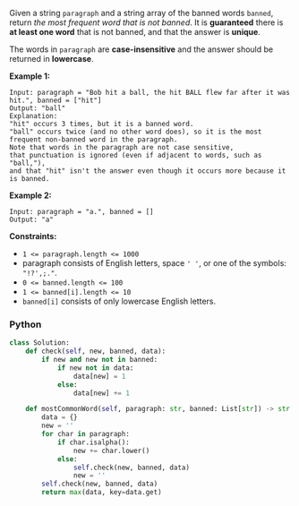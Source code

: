 Given a string  `paragraph`  and a string array of the banned words  `banned`, return  _the most frequent word that is not banned_. It is  **guaranteed**  there is  **at least one word**  that is not banned, and that the answer is  **unique**.

The words in  `paragraph`  are  **case-insensitive**  and the answer should be returned in  **lowercase**.

**Example 1:**
```
Input: paragraph = "Bob hit a ball, the hit BALL flew far after it was hit.", banned = ["hit"]
Output: "ball"
Explanation: 
"hit" occurs 3 times, but it is a banned word.
"ball" occurs twice (and no other word does), so it is the most frequent non-banned word in the paragraph. 
Note that words in the paragraph are not case sensitive,
that punctuation is ignored (even if adjacent to words, such as "ball,"), 
and that "hit" isn't the answer even though it occurs more because it is banned.
```

**Example 2:**
```
Input: paragraph = "a.", banned = []
Output: "a"
```

**Constraints:**

-   `1 <= paragraph.length <= 1000`
-   paragraph consists of English letters, space  `' '`, or one of the symbols:  `"!?',;."`.
-   `0 <= banned.length <= 100`
-   `1 <= banned[i].length <= 10`
-   `banned[i]`  consists of only lowercase English letters.


### Python
```python
class Solution:
    def check(self, new, banned, data):
        if new and new not in banned:
            if new not in data:
                data[new] = 1
            else:
                data[new] += 1

    def mostCommonWord(self, paragraph: str, banned: List[str]) -> str:
        data = {}
        new = ''
        for char in paragraph:
            if char.isalpha():
                new += char.lower()
            else:
                self.check(new, banned, data)
                new = ''
        self.check(new, banned, data)
        return max(data, key=data.get)
```